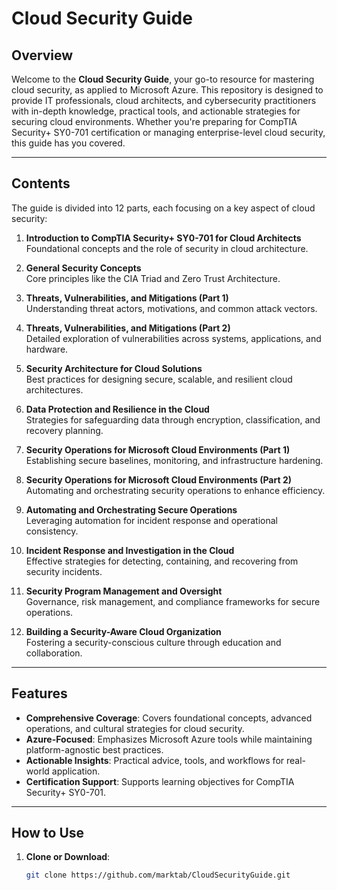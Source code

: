 # Cloud Security Guide

## Overview
Welcome to the **Cloud Security Guide**, your go-to resource for mastering cloud security, as applied to Microsoft Azure. This repository is designed to provide IT professionals, cloud architects, and cybersecurity practitioners with in-depth knowledge, practical tools, and actionable strategies for securing cloud environments. Whether you're preparing for CompTIA Security+ SY0-701 certification or managing enterprise-level cloud security, this guide has you covered.

---

## Contents
The guide is divided into 12 parts, each focusing on a key aspect of cloud security:

1. **Introduction to CompTIA Security+ SY0-701 for Cloud Architects**  
   Foundational concepts and the role of security in cloud architecture.

2. **General Security Concepts**  
   Core principles like the CIA Triad and Zero Trust Architecture.

3. **Threats, Vulnerabilities, and Mitigations (Part 1)**  
   Understanding threat actors, motivations, and common attack vectors.

4. **Threats, Vulnerabilities, and Mitigations (Part 2)**  
   Detailed exploration of vulnerabilities across systems, applications, and hardware.

5. **Security Architecture for Cloud Solutions**  
   Best practices for designing secure, scalable, and resilient cloud architectures.

6. **Data Protection and Resilience in the Cloud**  
   Strategies for safeguarding data through encryption, classification, and recovery planning.

7. **Security Operations for Microsoft Cloud Environments (Part 1)**  
   Establishing secure baselines, monitoring, and infrastructure hardening.

8. **Security Operations for Microsoft Cloud Environments (Part 2)**  
   Automating and orchestrating security operations to enhance efficiency.

9. **Automating and Orchestrating Secure Operations**  
   Leveraging automation for incident response and operational consistency.

10. **Incident Response and Investigation in the Cloud**  
    Effective strategies for detecting, containing, and recovering from security incidents.

11. **Security Program Management and Oversight**  
    Governance, risk management, and compliance frameworks for secure operations.

12. **Building a Security-Aware Cloud Organization**  
    Fostering a security-conscious culture through education and collaboration.

---

## Features
- **Comprehensive Coverage**: Covers foundational concepts, advanced operations, and cultural strategies for cloud security.
- **Azure-Focused**: Emphasizes Microsoft Azure tools while maintaining platform-agnostic best practices.
- **Actionable Insights**: Practical advice, tools, and workflows for real-world application.
- **Certification Support**: Supports learning objectives for CompTIA Security+ SY0-701.

---

## How to Use
1. **Clone or Download**: 
   ```bash
   git clone https://github.com/marktab/CloudSecurityGuide.git
